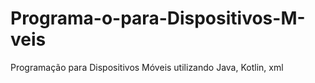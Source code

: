 # Programa-o-para-Dispositivos-M-veis
Programação para Dispositivos Móveis utilizando Java, Kotlin, xml
